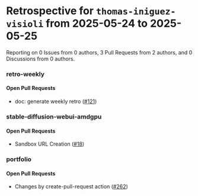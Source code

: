 # Retrospective for `thomas-iniguez-visioli` from 2025-05-24 to 2025-05-25

Reporting on 0 Issues from 0 authors, 3 Pull Requests from 2 authors, and 0 Discussions from 0 authors.


### retro-weekly

#### Open Pull Requests

- doc: generate weekly retro ([#121](https://github.com/thomas-iniguez-visioli/retro-weekly/pull/121))

### stable-diffusion-webui-amdgpu

#### Open Pull Requests

- Sandbox URL Creation ([#18](https://github.com/thomas-iniguez-visioli/stable-diffusion-webui-amdgpu/pull/18))

### portfolio

#### Open Pull Requests

- Changes by create-pull-request action ([#262](https://github.com/thomas-iniguez-visioli/portfolio/pull/262))